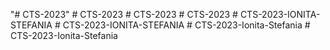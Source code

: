 "# CTS-2023" 
#   C T S - 2 0 2 3  
 #   C T S - 2 0 2 3  
 #   C T S - 2 0 2 3  
 #   C T S - 2 0 2 3 - I O N I T A - S T E F A N I A  
 #   C T S - 2 0 2 3 - I O N I T A - S T E F A N I A  
 #   C T S - 2 0 2 3 - I o n i t a - S t e f a n i a  
 #   C T S - 2 0 2 3 - I o n i t a - S t e f a n i a  
 
